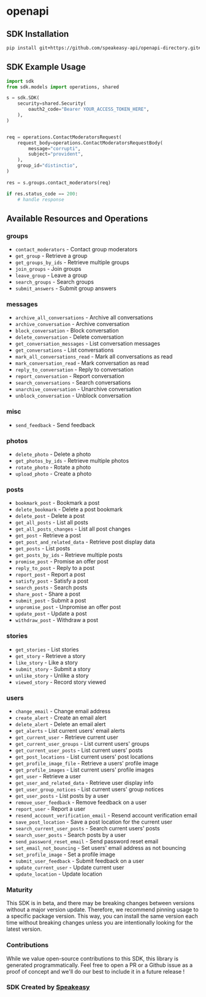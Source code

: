 # openapi

<!-- Start SDK Installation -->
## SDK Installation

```bash
pip install git+https://github.com/speakeasy-api/openapi-directory.git#subdirectory=SDKs/trashnothing.com/1.3/python
```
<!-- End SDK Installation -->

## SDK Example Usage
<!-- Start SDK Example Usage -->
```python
import sdk
from sdk.models import operations, shared

s = sdk.SDK(
    security=shared.Security(
        oauth2_code="Bearer YOUR_ACCESS_TOKEN_HERE",
    ),
)


req = operations.ContactModeratorsRequest(
    request_body=operations.ContactModeratorsRequestBody(
        message="corrupti",
        subject="provident",
    ),
    group_id="distinctio",
)
    
res = s.groups.contact_moderators(req)

if res.status_code == 200:
    # handle response
```
<!-- End SDK Example Usage -->

<!-- Start SDK Available Operations -->
## Available Resources and Operations


### groups

* `contact_moderators` - Contact group moderators
* `get_group` - Retrieve a group
* `get_groups_by_ids` - Retrieve multiple groups
* `join_groups` - Join groups
* `leave_group` - Leave a group
* `search_groups` - Search groups
* `submit_answers` - Submit group answers

### messages

* `archive_all_conversations` - Archive all conversations
* `archive_conversation` - Archive conversation
* `block_conversation` - Block conversation
* `delete_conversation` - Delete conversation
* `get_conversation_messages` - List conversation messages
* `get_conversations` - List conversations
* `mark_all_conversations_read` - Mark all conversations as read
* `mark_conversation_read` - Mark conversation as read
* `reply_to_conversation` - Reply to conversation
* `report_conversation` - Report conversation
* `search_conversations` - Search conversations
* `unarchive_conversation` - Unarchive conversation
* `unblock_conversation` - Unblock conversation

### misc

* `send_feedback` - Send feedback

### photos

* `delete_photo` - Delete a photo
* `get_photos_by_ids` - Retrieve multiple photos
* `rotate_photo` - Rotate a photo
* `upload_photo` - Create a photo

### posts

* `bookmark_post` - Bookmark a post
* `delete_bookmark` - Delete a post bookmark
* `delete_post` - Delete a post
* `get_all_posts` - List all posts
* `get_all_posts_changes` - List all post changes
* `get_post` - Retrieve a post
* `get_post_and_related_data` - Retrieve post display data
* `get_posts` - List posts
* `get_posts_by_ids` - Retrieve multiple posts
* `promise_post` - Promise an offer post
* `reply_to_post` - Reply to a post
* `report_post` - Report a post
* `satisfy_post` - Satisfy a post
* `search_posts` - Search posts
* `share_post` - Share a post
* `submit_post` - Submit a post
* `unpromise_post` - Unpromise an offer post
* `update_post` - Update a post
* `withdraw_post` - Withdraw a post

### stories

* `get_stories` - List stories
* `get_story` - Retrieve a story
* `like_story` - Like a story
* `submit_story` - Submit a story
* `unlike_story` - Unlike a story
* `viewed_story` - Record story viewed

### users

* `change_email` - Change email address
* `create_alert` - Create an email alert
* `delete_alert` - Delete an email alert
* `get_alerts` - List current users' email alerts
* `get_current_user` - Retrieve current user
* `get_current_user_groups` - List current users' groups
* `get_current_user_posts` - List current users' posts
* `get_post_locations` - List current users' post locations
* `get_profile_image_file` - Retrieve a users' profile image
* `get_profile_images` - List current users' profile images
* `get_user` - Retrieve a user
* `get_user_and_related_data` - Retrieve user display info
* `get_user_group_notices` - List current users' group notices
* `get_user_posts` - List posts by a user
* `remove_user_feedback` - Remove feedback on a user
* `report_user` - Report a user
* `resend_account_verification_email` - Resend account verification email
* `save_post_location` - Save a post location for the current user
* `search_current_user_posts` - Search current users' posts
* `search_user_posts` - Search posts by a user
* `send_password_reset_email` - Send password reset email
* `set_email_not_bouncing` - Set users' email address as not bouncing
* `set_profile_image` - Set a profile image
* `submit_user_feedback` - Submit feedback on a user
* `update_current_user` - Update current user
* `update_location` - Update location
<!-- End SDK Available Operations -->

### Maturity

This SDK is in beta, and there may be breaking changes between versions without a major version update. Therefore, we recommend pinning usage
to a specific package version. This way, you can install the same version each time without breaking changes unless you are intentionally
looking for the latest version.

### Contributions

While we value open-source contributions to this SDK, this library is generated programmatically.
Feel free to open a PR or a Github issue as a proof of concept and we'll do our best to include it in a future release !

### SDK Created by [Speakeasy](https://docs.speakeasyapi.dev/docs/using-speakeasy/client-sdks)
